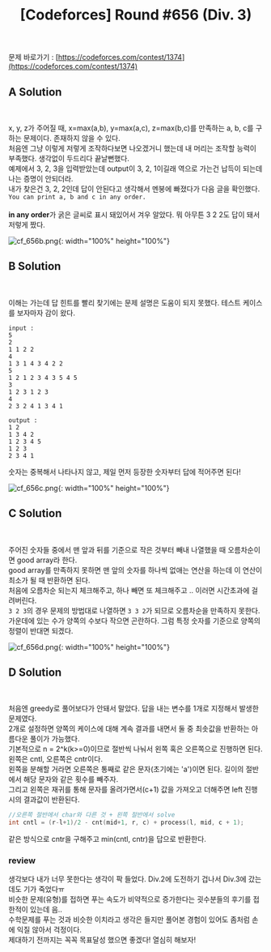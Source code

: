 ﻿---
toc: true
title:  "[Codeforces] Round #656 (Div. 3)"
last_modified_at:   2020-07-20
excerpt: "A~D"
categories: PS2020
image: "/images/cf_656a.png"
sitemap :
  changefreq : weekly
  priority : 1.0
---
문제 바로가기 : [https://codeforces.com/contest/1374](https://codeforces.com/contest/1374)<br>

## A Solution
<script src="https://gist.github.com/yooniversal/ba4f4dee06662a6fa3f7b2ac141fe75d.js"></script>
<br>

x, y, z가 주어질 때, x=max(a,b), y=max(a,c), z=max(b,c)를 만족하는 a, b, c를 구하는 문제이다. 존재하지 않을 수 있다.<br>
처음엔 그냥 이렇게 저렇게 조작하다보면 나오겠거니 했는데 내 머리는 조작할 능력이 부족했다. 생각없이 두드리다 끝날뻔했다.<br>
예제에서 3, 2, 3을 입력받았는데 output이 3, 2, 1이길래 역으로 가는건 납득이 되는데 나는 증명이 안되더라.<br>
내가 찾은건 3, 2, 2인데 답이 안된다고 생각해서 멘붕에 빠졌다가 다음 글을 확인했다.<br>
``` You can print a, b and c in any order. ```<br><br>
<strong>in any order</strong>가 굵은 글씨로 표시 돼있어서 겨우 알았다. 뭐 아무튼 3 2 2도 답이 돼서 저렇게 짰다.<br>

![cf_656b.png](/images/cf_656b.png){: width="100%" height="100%"}

## B Solution
<script src="https://gist.github.com/yooniversal/3e0c038c8be8536caae1a643c20e99ec.js"></script>
<br>

이해는 가는데 답 힌트를 빨리 찾기에는 문제 설명은 도움이 되지 못했다. 테스트 케이스를 보자마자 감이 왔다.<br>
```
input :
5
2
1 1 2 2
4
1 3 1 4 3 4 2 2
5
1 2 1 2 3 4 3 5 4 5
3
1 2 3 1 2 3
4
2 3 2 4 1 3 4 1

output :
1 2
1 3 4 2
1 2 3 4 5
1 2 3
2 3 4 1
```
숫자는 중복해서 나타나지 않고, 제일 먼저 등장한 숫자부터 답에 적어주면 된다!<br>

![cf_656c.png](/images/cf_656c.png){: width="100%" height="100%"}

## C Solution
<script src="https://gist.github.com/yooniversal/0393222cadcc8599b6475b93fb06fd47.js"></script>
<br>

주어진 숫자들 중에서 맨 앞과 뒤를 기준으로 작은 것부터 빼내 나열했을 때 오름차순이면 good array라 한다.<br>
good array를 만족하지 못하면 맨 앞의 숫자를 하나씩 없애는 연산을 하는데 이 연산이 최소가 될 때 반환하면 된다.<br>
처음에 오름차순 되는지 체크해주고, 하나 빼면 또 체크해주고 .. 이러면 시간초과에 걸려버린다.<br>
```3 2 3```의 경우 문제의 방법대로 나열하면 ```3 3 2```가 되므로 오름차순을 만족하지 못한다.<br>
가운데에 있는 수가 양쪽의 수보다 작으면 곤란하다. 그럼 특정 숫자를 기준으로 양쪽의 정렬이 반대면 되겠다.<br>

![cf_656d.png](/images/cf_656d.png){: width="100%" height="100%"}

## D Solution
<script src="https://gist.github.com/yooniversal/b278bac5ed94d083e4c72f4b45be797c.js"></script>
<br>

처음엔 greedy로 풀어보다가 안돼서 말았다. 답을 내는 변수를 1개로 지정해서 발생한 문제였다.<br>
2개로 설정하면 양쪽의 케이스에 대해 계속 결과를 내면서 둘 중 최솟값을 반환하는 아름다운 풀이가 가능했다.<br>
기본적으로 n = 2^k(k>=0)이므로 절반씩 나눠서 왼쪽 혹은 오른쪽으로 진행하면 된다. 왼쪽은 cntl, 오른쪽은 cntr이다.<br>
왼쪽을 분해할 거라면 오른쪽은 통째로 같은 문자(초기에는 'a')이면 된다. 길이의 절반에서 해당 문자와 같은 횟수를 빼주자.<br>
그리고 왼쪽은 재귀를 통해 문자를 올려가면서(c+1) 값을 가져오고 더해주면 left 진행시의 결과값이 반환된다.<br>
```cpp
//오른쪽 절반에서 char와 다른 것 + 왼쪽 절반에서 solve
int cntl = (r-l+1)/2 - cnt(mid+1, r, c) + process(l, mid, c + 1);
```
같은 방식으로 cntr을 구해주고 min(cntl, cntr)을 답으로 반환한다.

### review

생각보다 내가 너무 못한다는 생각이 팍 들었다. Div.2에 도전하기 겁나서 Div.3에 갔는데도 기가 죽었다ㅠ<br>
비슷한 문제(유형)를 접하면 푸는 속도가 비약적으로 증가한다는 굇수분들의 후기를 접한적이 있는데 음..<br>
수학문제를 푸는 것과 비슷한 이치라고 생각은 들지만 풀어본 경험이 있어도 좀처럼 손에 익질 않아서 걱정이다.<br>
제대하기 전까지는 꼭꼭 목표달성 했으면 좋겠다! 열심히 해보자!

<script src="https://utteranc.es/client.js"
        repo="yooniversal/blog-comments"
        issue-term="pathname"
        theme="github-light"
        crossorigin="anonymous"
        async>
</script>
